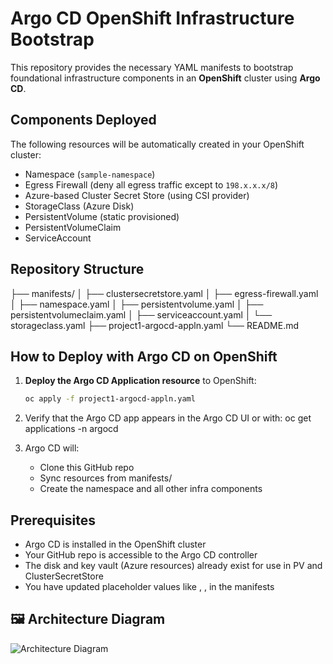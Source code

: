# Argo CD OpenShift Infrastructure Bootstrap

This repository provides the necessary YAML manifests to bootstrap foundational infrastructure components in an **OpenShift** cluster using **Argo CD**.

## Components Deployed

The following resources will be automatically created in your OpenShift cluster:

- Namespace (`sample-namespace`)
- Egress Firewall (deny all egress traffic except to `198.x.x.x/8`)
- Azure-based Cluster Secret Store (using CSI provider)
- StorageClass (Azure Disk)
- PersistentVolume (static provisioned)
- PersistentVolumeClaim
- ServiceAccount

## Repository Structure
 ├── manifests/ │ ├── clustersecretstore.yaml │ ├── egress-firewall.yaml │ ├── namespace.yaml │ ├── persistentvolume.yaml │ ├── persistentvolumeclaim.yaml │ ├── serviceaccount.yaml │ └── storageclass.yaml ├── project1-argocd-appln.yaml └── README.md

 
## How to Deploy with Argo CD on OpenShift

1. **Deploy the Argo CD Application resource** to OpenShift:
   ```bash
   oc apply -f project1-argocd-appln.yaml
   
2. Verify that the Argo CD app appears in the Argo CD UI or with:
   oc get applications -n argocd

3. Argo CD will:
   - Clone this GitHub repo
   - Sync resources from manifests/
   - Create the namespace and all other infra components

## Prerequisites
- Argo CD is installed in the OpenShift cluster
- Your GitHub repo is accessible to the Argo CD controller
- The disk and key vault (Azure resources) already exist for use in PV and ClusterSecretStore
- You have updated placeholder values like <your-keyvault-name>, <sub-id>, <rg-name> in the manifests

## 🖼️ Architecture Diagram
![Architecture Diagram](./Arch-diagram.png)
